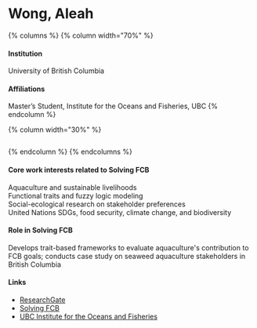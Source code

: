 # Wong, Aleah

{% columns %}
{% column width="70%" %}
#### Institution

University of British Columbia

#### Affiliations

Master’s Student, Institute for the Oceans and Fisheries, UBC
{% endcolumn %}

{% column width="30%" %}
<figure><img src="https://raw.githubusercontent.com/Solving-FCB/docs/refs/heads/main/.img/wong-al.webp" alt=""></figure>
{% endcolumn %}
{% endcolumns %}

#### Core work interests related to Solving FCB

Aquaculture and sustainable livelihoods\
Functional traits and fuzzy logic modeling\
Social-ecological research on stakeholder preferences\
United Nations SDGs, food security, climate change, and biodiversity

#### Role in Solving FCB

Develops trait-based frameworks to evaluate aquaculture's contribution to FCB goals; conducts case study on seaweed aquaculture stakeholders in British Columbia

#### Links

* [ResearchGate](https://www.researchgate.net/scientific-contributions/Aleah-Wong-2283221812)
* [Solving FCB](https://solvingfcb.org/people/wong-a/)
* [UBC Institute for the Oceans and Fisheries](https://oceans.ubc.ca/aleah-wong/)
